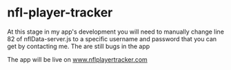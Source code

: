 # nfl-player-tracker

At this stage in my app's development you will need to manually change line 82 of nflData-server.js to a specific username and password that you can get by contacting me.
The are still bugs in the app

The app will be live on www.nflplayertracker.com
